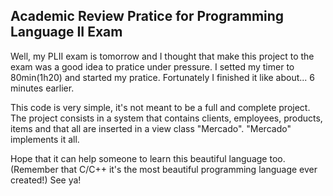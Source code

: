 ## Academic Review Pratice for Programming Language II Exam

Well, my PLII exam is tomorrow and I thought that make this project to the exam was a good idea to pratice under pressure. I setted my timer to 80min(1h20) and started my pratice. Fortunately I finished it like about... 6 minutes earlier.

This code is very simple, it's not meant to be a full and complete project.
The project consists in a system that contains clients, employees, products, items and that all are inserted in a view class "Mercado". "Mercado" implements it all.

Hope that it can help someone to learn this beautiful language too.
(Remember that C/C++ it's the most beautiful programming language ever created!)
See ya!
